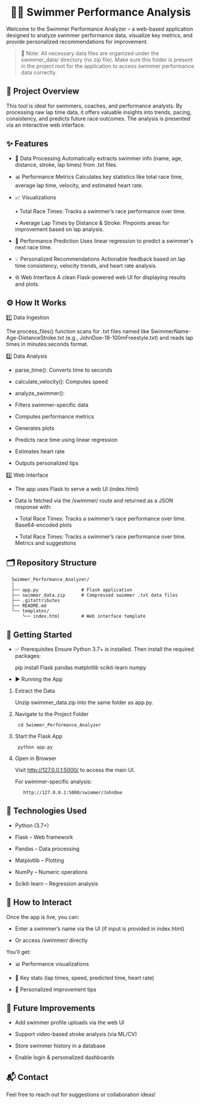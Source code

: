 <h1 align="center"> 🏊‍♂️ Swimmer Performance Analysis </h1>


Welcome to the Swimmer Performance Analyzer – a web-based application designed to analyze swimmer performance data, visualize key metrics, and provide personalized recommendations for improvement.

> 📁 Note: All necessary data files are organized under the swimmer_data/ directory (no zip file). Make sure this folder is present in the project root for the application to access swimmer performance data correctly.


## 🚀 Project Overview

This tool is ideal for swimmers, coaches, and performance analysts. By processing raw lap time data, it offers valuable insights into trends, pacing, consistency, and predicts future race outcomes. The analysis is presented via an interactive web interface.


## ✨ Features

* 📂 Data Processing
Automatically extracts swimmer info (name, age, distance, stroke, lap times) from .txt files.

* 📊 Performance Metrics
Calculates key statistics like total race time, average lap time, velocity, and estimated heart rate.

* 📈 Visualizations

   • Total Race Times: Tracks a swimmer’s race performance over time.

   • Average Lap Times by Distance & Stroke: Pinpoints areas for improvement based on lap analysis.

* 🔮 Performance Prediction
Uses linear regression to predict a swimmer's next race time.

* 💡 Personalized Recommendations
Actionable feedback based on lap time consistency, velocity trends, and heart rate analysis.

* 🌐 Web Interface
A clean Flask-powered web UI for displaying results and plots.


## ⚙️ How It Works

1️⃣ Data Ingestion

The process_files() function scans for .txt files named like SwimmerName-Age-DistanceStroke.txt (e.g., JohnDoe-18-100mFreestyle.txt) and reads lap times in minutes:seconds format.

2️⃣ Data Analysis
* parse_time(): Converts time to seconds

* calculate_velocity(): Computes speed

* analyze_swimmer():

* Filters swimmer-specific data

* Computes performance metrics

* Generates plots

* Predicts race time using linear regression

* Estimates heart rate

* Outputs personalized tips

3️⃣ Web Interface
* The app uses Flask to serve a web UI (index.html)

* Data is fetched via the /swimmer/<name> route and returned as a JSON response with:

   • Total Race Times: Tracks a swimmer’s race performance over time.
Base64-encoded plots

   • Total Race Times: Tracks a swimmer’s race performance over time.
Metrics and suggestions

## 🗂️ Repository Structure

      Swimmer_Performance_Analyzer/
      │
      ├── app.py                # Flask application
      ├── swimmer_data.zip      # Compressed swimmer .txt data files
      ├── .gitattributes
      ├── README.md
      └── templates/
          └── index.html        # Web interface template

## 🔧 Getting Started

* ✅ Prerequisites
Ensure Python 3.7+ is installed. Then install the required packages:

    pip install Flask pandas matplotlib scikit-learn numpy

* ▶️ Running the App
1. Extract the Data

   Unzip swimmer_data.zip into the same folder as app.py.

2. Navigate to the Project Folder

        cd Swimmer_Performance_Analyzer

3. Start the Flask App

        python app.py

4. Open in Browser

   Visit http://127.0.0.1:5000/ to access the main UI.

   For swimmer-specific analysis:

          http://127.0.0.1:5000/swimmer/JohnDoe


## 🧪 Technologies Used
* Python (3.7+)

* Flask – Web framework

* Pandas – Data processing

* Matplotlib – Plotting

* NumPy – Numeric operations

* Scikit-learn – Regression analysis


## 🧠 How to Interact

Once the app is live, you can:

   * Enter a swimmer’s name via the UI (if input is provided in index.html)

   * Or access /swimmer/<SwimmerName> directly

You'll get:

* 📊 Performance visualizations

* 🔢 Key stats (lap times, speed, predicted time, heart rate)

* 💬 Personalized improvement tips


## 📌 Future Improvements

* Add swimmer profile uploads via the web UI

* Support video-based stroke analysis (via ML/CV)

* Store swimmer history in a database

* Enable login & personalized dashboards



## 📬 Contact
Feel free to reach out for suggestions or collaboration ideas!

